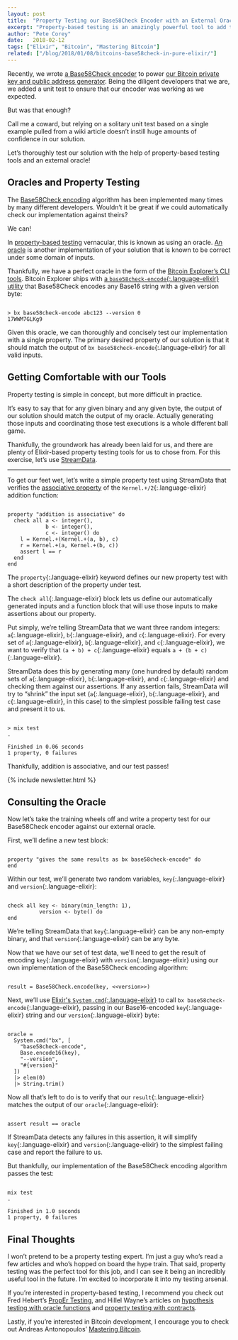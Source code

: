```yaml
---
layout: post
title:  "Property Testing our Base58Check Encoder with an External Oracle"
excerpt: "Property-based testing is an amazingly powerful tool to add to your testing toolbox. Check out how we can use it to verify the correctness of our Base58Check encoder against an external oracle."
author: "Pete Corey"
date:   2018-02-12
tags: ["Elixir", "Bitcoin", "Mastering Bitcoin"]
related: ["/blog/2018/01/08/bitcoins-base58check-in-pure-elixir/"]
---
```


Recently, we wrote [a Base58Check encoder](http://www.petecorey.com/blog/2018/01/08/bitcoins-base58check-in-pure-elixir/) to power [our Bitcoin private key and public address generator](http://www.petecorey.com/blog/2018/01/22/generating-bitcoin-private-keys-and-public-addresses-with-elixir/). Being the diligent developers that we are, we added a unit test to ensure that our encoder was working as we expected.

But was that enough?

Call me a coward, but relying on a solitary unit test based on a single example pulled from a wiki article doesn’t instill huge amounts of confidence in our solution.

Let’s thoroughly test our solution with the help of property-based testing tools and an external oracle!

## Oracles and Property Testing

The [Base58Check encoding](https://en.bitcoin.it/wiki/Base58Check_encoding) algorithm has been implemented many times by many different developers. Wouldn’t it be great if we could automatically check our implementation against theirs?

We can!

In [property-based testing](https://propertesting.com/) vernacular, this is known as using an oracle. [An oracle](https://www.hillelwayne.com/post/hypothesis-oracles/) is another implementation of your solution that is known to be correct under some  domain of inputs.

Thankfully, we have a perfect oracle in the form of the [Bitcoin Explorer’s CLI tools](https://github.com/libbitcoin/libbitcoin-explorer). Bitcoin Explorer ships with [a `base58check-encode`{:.language-elixir} utility](https://github.com/libbitcoin/libbitcoin-explorer/wiki/bx-base58check-encode) that Base58Check encodes any Base16 string with a given version byte:

<pre class='language-elixir'><code class='language-elixir'>
> bx base58check-encode abc123 --version 0
17WWM7GLKg9
</code></pre>

Given this oracle, we can thoroughly and concisely test our implementation with a single property. The primary desired property of our solution is that it should match the output of `bx base58check-encode`{:.language-elixir} for all valid inputs.

## Getting Comfortable with our Tools

Property testing is simple in concept, but more difficult in practice.

It’s easy to say that for any given binary and any given byte, the output of our solution should match the output of my oracle. Actually generating those inputs and coordinating those test executions is a whole different ball game.

Thankfully, the groundwork has already been laid for us, and there are plenty of Elixir-based property testing tools for us to chose from. For this exercise, let’s use [StreamData](https://github.com/whatyouhide/stream_data).

---- 

To get our feet wet, let’s write a simple property test using StreamData that verifies the [associative property](https://en.wikipedia.org/wiki/Associative_property) of the `Kernel.+/2`{:.language-elixir} addition function:

<pre class='language-elixir'><code class='language-elixir'>
property "addition is associative" do
  check all a &lt;- integer(),
            b &lt;- integer(),
            c &lt;- integer() do
    l = Kernel.+(Kernel.+(a, b), c)
    r = Kernel.+(a, Kernel.+(b, c))
    assert l == r
  end
end
</code></pre>

The `property`{:.language-elixir} keyword defines our new property test with a short description of the property under test.

The `check all`{:.language-elixir} block lets us define our automatically generated inputs and a function block that will use those inputs to make assertions about our property.

Put simply, we’re telling StreamData that we want three random integers: `a`{:.language-elixir}, `b`{:.language-elixir}, and `c`{:.language-elixir}. For every set of `a`{:.language-elixir}, `b`{:.language-elixir}, and `c`{:.language-elixir}, we want to verify that `(a + b) + c`{:.language-elixir} equals `a + (b + c)`{:.language-elixir}.

StreamData does this by generating many (one hundred by default) random sets of `a`{:.language-elixir}, `b`{:.language-elixir}, and `c`{:.language-elixir} and checking them against our assertions. If any assertion fails, StreamData will try to “shrink” the input set (`a`{:.language-elixir}, `b`{:.language-elixir}, and `c`{:.language-elixir}, in this case) to the simplest possible failing test case and present it to us.

<pre class='language-elixir'><code class='language-elixir'>
> mix test
.

Finished in 0.06 seconds
1 property, 0 failures
</code></pre>

Thankfully, addition is associative, and our test passes!

{% include newsletter.html %}

## Consulting the Oracle

Now let’s take the training wheels off and write a property test for our Base58Check encoder against our external oracle.

First, we’ll define a new test block:

<pre class='language-elixir'><code class='language-elixir'>
property "gives the same results as bx base58check-encode" do
end
</code></pre>

Within our test, we’ll generate two random variables, `key`{:.language-elixir} and `version`{:.language-elixir}:

<pre class='language-elixir'><code class='language-elixir'>
check all key &lt;- binary(min_length: 1),
          version &lt;- byte() do
end
</code></pre>

We’re telling StreamData that `key`{:.language-elixir} can be any non-empty binary, and that `version`{:.language-elixir} can be any byte.

Now that we have our set of test data, we'll need to get the result of encoding `key`{:.language-elixir} with `version`{:.language-elixir} using our own implementation of the Base58Check encoding algorithm:

<pre class='language-elixir'><code class='language-elixir'>
result = Base58Check.encode(key, &lt;&lt;version>>)
</code></pre>

Next, we’ll use [Elixir's `System.cmd`{:.language-elixir}](https://hexdocs.pm/elixir/System.html#cmd/3) to call `bx base58check-encode`{:.language-elixir}, passing in our Base16-encoded `key`{:.language-elixir} string and our `version`{:.language-elixir} byte:

<pre class='language-elixir'><code class='language-elixir'>
oracle =
  System.cmd("bx", [
    "base58check-encode",
    Base.encode16(key),
    "--version",
    "#{version}"
  ])
  |> elem(0)
  |> String.trim()
</code></pre>

Now all that’s left to do is to verify that our `result`{:.language-elixir} matches the output of our `oracle`{:.language-elixir}:

<pre class='language-elixir'><code class='language-elixir'>
assert result == oracle
</code></pre>

If StreamData detects any failures in this assertion, it will simplify `key`{:.language-elixir} and `version`{:.language-elixir} to the simplest failing case and report the failure to us.

But thankfully, our implementation of the Base58Check encoding algorithm passes the test:

<pre class='language-elixir'><code class='language-elixir'>
mix test
.

Finished in 1.0 seconds
1 property, 0 failures
</code></pre>

## Final Thoughts

I won’t pretend to be a property testing expert. I’m just a guy who’s read a few articles and who’s hopped on board the hype train. That said, property testing was the perfect tool for this job, and I can see it being an incredibly useful tool in the future. I’m excited to incorporate it into my testing arsenal.

If you’re interested in property-based testing, I recommend you check out Fred Hebert’s [PropEr Testing](https://propertesting.com/), and Hillel Wayne’s articles on [hypothesis testing with oracle functions](https://www.hillelwayne.com/post/hypothesis-oracles/) and [property testing with contracts](https://www.hillelwayne.com/post/pbt-contracts/).

Lastly, if you’re interested in Bitcoin development, I encourage you to check out Andreas Antonopoulos’ [Mastering Bitcoin](http://amzn.to/2GRJrkm).
